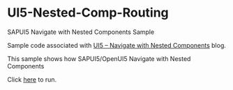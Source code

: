 # UI5-Nested-Comp-Routing

SAPUI5 Navigate with Nested Components Sample

Sample code associated with [UI5 – Navigate with Nested Components](https://blogs.sap.com/2019/12/16/ui5-navigate-with-nested-components/) blog.

This sample shows how SAPUI5/OpenUI5 Navigate with Nested Components

Click [here](https://yelcho.github.io/UI5-Nested-Comp-Routing/) to run.

